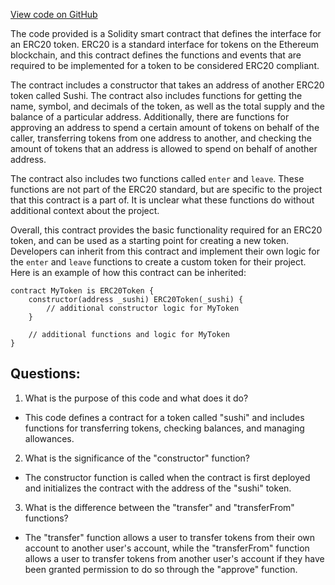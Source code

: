 [View code on GitHub](zoo-labs/zoo/blob/master/core/src/constants/abis/bar.json)

The code provided is a Solidity smart contract that defines the interface for an ERC20 token. ERC20 is a standard interface for tokens on the Ethereum blockchain, and this contract defines the functions and events that are required to be implemented for a token to be considered ERC20 compliant.

The contract includes a constructor that takes an address of another ERC20 token called Sushi. The contract also includes functions for getting the name, symbol, and decimals of the token, as well as the total supply and the balance of a particular address. Additionally, there are functions for approving an address to spend a certain amount of tokens on behalf of the caller, transferring tokens from one address to another, and checking the amount of tokens that an address is allowed to spend on behalf of another address.

The contract also includes two functions called `enter` and `leave`. These functions are not part of the ERC20 standard, but are specific to the project that this contract is a part of. It is unclear what these functions do without additional context about the project.

Overall, this contract provides the basic functionality required for an ERC20 token, and can be used as a starting point for creating a new token. Developers can inherit from this contract and implement their own logic for the `enter` and `leave` functions to create a custom token for their project. Here is an example of how this contract can be inherited:

```
contract MyToken is ERC20Token {
    constructor(address _sushi) ERC20Token(_sushi) {
        // additional constructor logic for MyToken
    }

    // additional functions and logic for MyToken
}
```
## Questions: 
 1. What is the purpose of this code and what does it do?
- This code defines a contract for a token called "sushi" and includes functions for transferring tokens, checking balances, and managing allowances.

2. What is the significance of the "constructor" function?
- The constructor function is called when the contract is first deployed and initializes the contract with the address of the "sushi" token.

3. What is the difference between the "transfer" and "transferFrom" functions?
- The "transfer" function allows a user to transfer tokens from their own account to another user's account, while the "transferFrom" function allows a user to transfer tokens from another user's account if they have been granted permission to do so through the "approve" function.